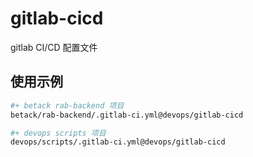 # gitlab-cicd

gitlab CI/CD 配置文件

## 使用示例

```bash
#+ betack rab-backend 项目
betack/rab-backend/.gitlab-ci.yml@devops/gitlab-cicd

#+ devops scripts 项目
devops/scripts/.gitlab-ci.yml@devops/gitlab-cicd
```
